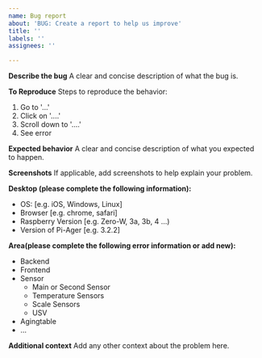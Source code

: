 ```yaml
---
name: Bug report
about: 'BUG: Create a report to help us improve'
title: ''
labels: ''
assignees: ''

---
```


**Describe the bug**
A clear and concise description of what the bug is.

**To Reproduce**
Steps to reproduce the behavior:
1. Go to '...'
2. Click on '....'
3. Scroll down to '....'
4. See error

**Expected behavior**
A clear and concise description of what you expected to happen.

**Screenshots**
If applicable, add screenshots to help explain your problem.

**Desktop (please complete the following information):**
 - OS: [e.g. iOS, Windows, Linux]
 - Browser [e.g. chrome, safari]
 - Raspberry Version [e.g. Zero-W, 3a, 3b, 4 …)
 - Version of Pi-Ager [e.g. 3.2.2]

**Area(please complete the following error information or add new):**
 - Backend
 - Frontend
 - Sensor
    - Main or Second Sensor
    - Temperature Sensors
    - Scale Sensors
    - USV
 - Agingtable
 - …
 
**Additional context**
Add any other context about the problem here.
